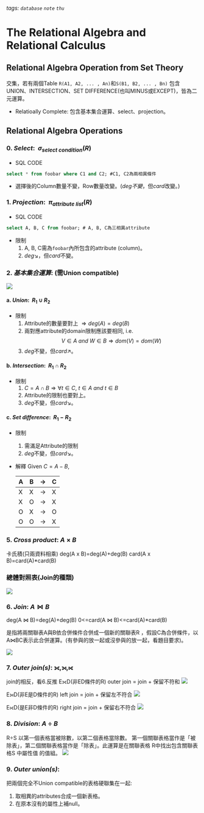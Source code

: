 ###### tags: `database` `note` `thu`

# The Relational Algebra and Relational Calculus
## Relational Algebra Operation from Set Theory

交集，若有兩個Table `R(A1, A2, ... , An)`和`S(B1, B2, ... , Bn)`
包含 UNION、INTERSECTION、SET DIFFERENCE(也叫MINUS或EXCEPT)，皆為二元運算。  
- Relatioally Complete: 包含基本集合運算、select、projection。



## Relational Algebra Operations
### 0. ***Select***: $\ \sigma_{select\ condition}(R)$
- SQL CODE
```sql
select * from foobar where C1 and C2; #C1, C2為兩相異條件
```
- 選擇後的Column數量不變，Row數量改變。($deg不變$，但$card$改變。)
### 1. ***Projection***: $\ \pi_{attribute\ list}(R)$
- SQL CODE
```sql
select A, B, C from foobar; # A, B, C為三相異attribute
```
- 限制
    1. A, B, C需為`foobar`內所包含的attribute (column)。
    2. $deg\searrow$，但$card$不變。
### 2. ***基本集合運算***: (需Union compatible)
![](https://i.imgur.com/CGdiyHY.png)

#### a. ***Union***: $\ R_1\cup R_2$
- 限制
    1. Attribute的數量要對上 $\Longrightarrow deg(A) = deg(B)$
    2. 兩對應attribute的domain限制應該要相同, 
    i.e. $$V \in A\ and\  W \in B \Longrightarrow dom(V) = dom(W)$$
    3. $deg$不變，但$card\nearrow$。
    
#### b. ***Intersection***: $\ R_1 \cap R_2$
- 限制
    1. $C = A \cap B \Longrightarrow \forall t \in C,\ t\in A\ and\ t\in B$
    2. Attribute的限制也要對上。
    3. $deg$不變，但$card\searrow$。
 
#### c. ***Set difference***: $\ R_1 - R_2$

- 限制
    1. 需滿足Attribute的限制
    2. $deg$不變，但$card\searrow$。
- 解釋
Given $C = A - B$, 

    | A        | B        |  ->       |  C   |
    | -------- | -------- | ----------| ---- |
    |    X     |    X     |     ->    |   X  |
    |    X     |    O     |     ->    |   X  |
    |    O     |    X     |     ->    |   O  |
    |    O     |    O     |     ->    |   X  |


### 5. ***Cross product***: $A \times B$
卡氏積(只兩資料相乘)
deg(A x B)=deg(A)+deg(B)
card(A x B)=card(A)*card(B)

### 總體對照表(Join的種類) ###
![](https://i.imgur.com/1kXZOST.png)


### 6. ***Join***: $A \bowtie B$
deg(A ⋈ B)=deg(A)+deg(B)
0<=card(A ⋈ B)<=card(A)*card(B) 

是指將兩關聯表A與B依合併條件合併成一個新的關聯表R ，假設C為合併條件，以A⋈BC表示此合併運算。(有參與的放一起或沒參與的放一起，看題目要求)。

![](https://i.imgur.com/ZfEm1UN.png)

### 7. ***Outer join(s)***: $⟗, ⟕, ⟖$
join的相反，看6.反推
E⟗D(非ED條件的R)
outer join = join + 保留不符和
![](https://i.imgur.com/92rxUB1.jpg)

E⟕D(非E是D條件的R)
left join = join + 保留左不符合
![](https://i.imgur.com/rWhqvar.jpg)

E⟖D(是E非D條件的R)
right join = join + 保留右不符合
![](https://i.imgur.com/sqSorgR.jpg)

### 8. ***Division***: $A \div B$
R÷S 以第一個表格當被除數，以第二個表格當除數。 第一個關聯表格當作是「被除表」，第二個關聯表格當作是「除表」。此運算是在關聯表格 R中找出包含關聯表格S 中屬性值 的值組。
![](https://i.imgur.com/DmVyWrh.png)

### 9. ***Outer union(s)***:
把兩個完全不Union compatible的表格硬聯集在一起:
1. 取相異的attributes合成一個新表格。
2. 在原本沒有的屬性上補null。
